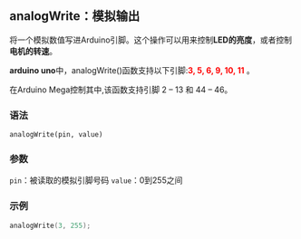 ## analogWrite：模拟输出

将一个模拟数值写进Arduino引脚。这个操作可以用来控制**LED的亮度**，或者控制**电机的转速**。

**arduino uno**中，analogWrite()函数支持以下引脚:**<font color='red'>3, 5, 6, 9, 10, 11</font>** 。

在Arduino Mega控制其中,该函数支持引脚 2 – 13 和 44 – 46。

### 语法

```
analogWrite(pin, value)
```

### 参数

`pin`：被读取的模拟引脚号码
`value`：0到255之间

### 示例

```c++
analogWrite(3, 255);
```

